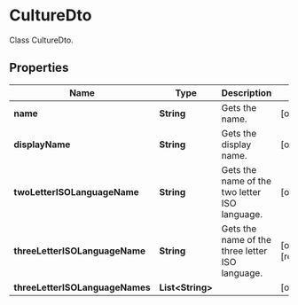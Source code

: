 

# CultureDto

Class CultureDto.

## Properties

| Name | Type | Description | Notes |
|------------ | ------------- | ------------- | -------------|
|**name** | **String** | Gets the name. |  [optional] |
|**displayName** | **String** | Gets the display name. |  [optional] |
|**twoLetterISOLanguageName** | **String** | Gets the name of the two letter ISO language. |  [optional] |
|**threeLetterISOLanguageName** | **String** | Gets the name of the three letter ISO language. |  [optional] [readonly] |
|**threeLetterISOLanguageNames** | **List&lt;String&gt;** |  |  [optional] |




